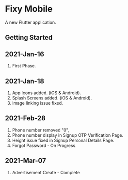 # Fixy Mobile

A new Flutter application.

## Getting Started

## 2021-Jan-16
1. First Phase.

## 2021-Jan-18
1. App Icons added. (iOS & Android).
2. Splash Screens added. (iOS & Android).
3. Image linking issue fixed.

## 2021-Feb-28

1. Phone number removed "0",
2. Phone number display in Signup OTP Verification Page.
3. Height issue fixed in Signup Personal Details Page.
4. Forgot Password - On Progress.


## 2021-Mar-07

1. Advertisement Create - Complete


